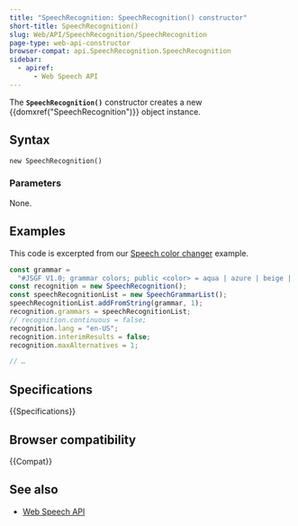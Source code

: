 ```yaml
---
title: "SpeechRecognition: SpeechRecognition() constructor"
short-title: SpeechRecognition()
slug: Web/API/SpeechRecognition/SpeechRecognition
page-type: web-api-constructor
browser-compat: api.SpeechRecognition.SpeechRecognition
sidebar:
  - apiref:
      - Web Speech API
---
```


The **`SpeechRecognition()`** constructor creates a new
{{domxref("SpeechRecognition")}} object instance.

## Syntax

```js-nolint
new SpeechRecognition()
```

### Parameters

None.

## Examples

This code is excerpted from our [Speech color changer](https://github.com/mdn/dom-examples/blob/main/web-speech-api/speech-color-changer/script.js) example.

```js
const grammar =
  "#JSGF V1.0; grammar colors; public <color> = aqua | azure | beige | bisque | black | blue | brown | chocolate | coral | crimson | cyan | fuchsia | ghostwhite | gold | goldenrod | gray | green | indigo | ivory | khaki | lavender | lime | linen | magenta | maroon | moccasin | navy | olive | orange | orchid | peru | pink | plum | purple | red | salmon | sienna | silver | snow | tan | teal | thistle | tomato | turquoise | violet | white | yellow ;";
const recognition = new SpeechRecognition();
const speechRecognitionList = new SpeechGrammarList();
speechRecognitionList.addFromString(grammar, 1);
recognition.grammars = speechRecognitionList;
// recognition.continuous = false;
recognition.lang = "en-US";
recognition.interimResults = false;
recognition.maxAlternatives = 1;

// …
```

## Specifications

{{Specifications}}

## Browser compatibility

{{Compat}}

## See also

- [Web Speech API](/en-US/docs/Web/API/Web_Speech_API)
